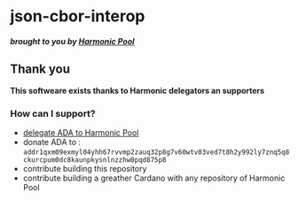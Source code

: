 # json-cbor-interop
##### brought to you by [Harmonic Pool](https://harmonicpool.on.fleek.co/)

## Thank you

**This softweare exists thanks to Harmonic delegators an supporters**

### How can I support?

- [delegate ADA to Harmonic Pool](https://harmonicpool.on.fleek.co/delegate/)
- donate ADA to : ```addr1qxm09exmyl04yhh67rvvmp2zauq32p8g7v60wtv03ved7t8h2y992ly7znq5q8ckurcpum0dc8kaunpkysnlnzzhw0pqd875p8```
- contribute building this repository
- contribute building a greather Cardano with any repository of Harmonic Pool
